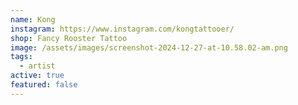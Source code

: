 ```yaml
---
name: Kong
instagram: https://www.instagram.com/kongtattooer/
shop: Fancy Rooster Tattoo
image: /assets/images/screenshot-2024-12-27-at-10.58.02-am.png
tags:
  - artist
active: true
featured: false
---
```

